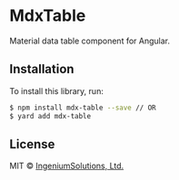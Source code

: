 # MdxTable

Material data table component for Angular.

## Installation

To install this library, run:

```bash
$ npm install mdx-table --save // OR
$ yard add mdx-table
```

## License

MIT © [IngeniumSolutions, Ltd.](mailto:support@ingeniumsolutions.ru)
